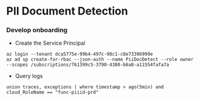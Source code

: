 # PII Document Detection

### Develop onboarding
* Create the Service Principal
```
az login --tenant dca5775e-99b4-497c-90c1-c8e73396999e
az ad sp create-for-rbac --json-auth --name PiiDocDetect --role owner --scopes /subscriptions/761399c5-3790-4380-b6a8-a11554fafa7a
```
* Query logs
```
union traces, exceptions | where timestamp > ago(5min) and cloud_RoleName == "func-piiid-prd"
```
